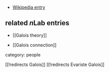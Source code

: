 

* [Wikipedia entry](http://en.wikipedia.org/wiki/Évariste_Galois)

## related $n$Lab entries

* [[Galois theory]]

* [[Galois connection]]

category: people

[[!redirects Galois]]
[[!redirects Evariste Galois]]